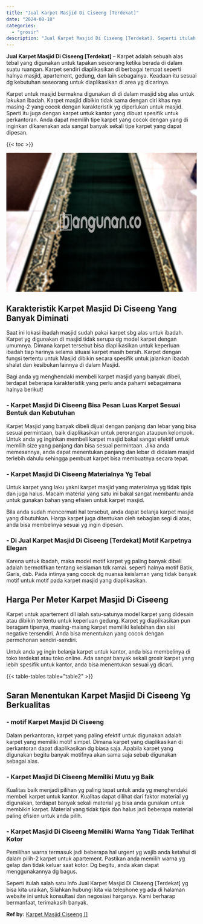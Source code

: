 ```yaml
---
title: "Jual Karpet Masjid Di Ciseeng [Terdekat]"
date: "2024-08-18"
categories: 
  - "grosir"
description: "Jual Karpet Masjid Di Ciseeng [Terdekat]. Seperti itulah salah satu Info Jual Karpet Masjid Di Ciseeng [Terdekat] yg bisa kita uraikan, Silahkan hubungi ki..."
---
```


**Jual Karpet Masjid Di Ciseeng \[Terdekat\]** – Karpet adalah sebuah alas tebal yang digunakan untuk tapakan seseorang ketika berada di dalam suatu ruangan. Karpet sendiri diaplikasikan di berbagai tempat seperti halnya masjid, apartement, gedung, dan lain sebagainya. Keadaan itu sesuai dg kebutuhan seseorang untuk diaplikasikan di area yg dicarinya.

Karpet untuk masjid bermakna digunakan di di dalam masjid sbg alas untuk lakukan ibadah. Karpet masjid dibikin tidak sama dengan ciri khas nya masing-2 yang cocok dengan karakteristik yg diperlukan untuk masjid. Sperti itu juga dengan karpet untuk kantor yang dibuat spesifik untuk perkantoran. Anda dapat memilih tipe karpet yang cocok dengan yang di inginkan dikarenakan ada sangat banyak sekali tipe karpet yang dapat dipesan.

{{< toc >}}

![Jual Karpet Masjid Di Ciseeng [Terdekat]](/images/grosir-karpet-murah-77.png)

## Karakteristik Karpet Masjid Di Ciseeng Yang Banyak Diminati

Saat ini lokasi ibadah masjid sudah pakai karpet sbg alas untuk ibadah. Karpet yg digunakan di masjid tidak serupa dg model karpet dengan umumnya. Dimana karpet tersebut bisa diaplikasikan untuk keperluan ibadah tiap harinya selama situasi karpet masih bersih. Karpet dengan fungsi tertentu untuk Masjid dibikin secara spesifik untuk jalankan ibadah shalat dan kesibukan lainnya di dalam Masjid.

Bagi anda yg menghendaki membeli karpet masjid yang banyak dibeli, terdapat beberapa karakteristik yang perlu anda pahami sebagaimana halnya berikut!

### \- Karpet Masjid Di Ciseeng Bisa Pesan Luas Karpet Sesuai Bentuk dan Kebutuhan

Karpet Masjid yang banyak dibeli dijual dengan panjang dan lebar yang bisa sesuai permintaan, baik diaplikasikan untuk perorangan ataupun kelompok. Untuk anda yg inginkan membeli karpet masjid bakal sangat efektif untuk memliih size yang panjang dan bisa sesuai permintaan. Jika anda memesannya, anda dapat menentukan panjang dan lebar di didalam masjid terlebih dahulu sehingga pembuat karpet bisa membuatnya secara tepat.

### \- Karpet Masjid Di Ciseeng Materialnya Yg Tebal

Untuk karpet yang laku yakni karpet masjid yang materialnya yg tidak tipis dan juga halus. Macam material yang satu ini bakal sangat membantu anda untuk gunakan bahan yang efisien untuk karpet masjid.

Bila anda sudah mencermati hal tersebut, anda dapat belanja karpet masjid yang dibutuhkan. Harga karpet juga ditentukan oleh sebagian segi di atas, anda bisa membelinya sesuai yg ingin dipesan.

### \- Di Jual Karpet Masjid Di Ciseeng \[Terdekat\] Motif Karpetnya Elegan

Karena untuk ibadah, maka model motif karpet yg paling banyak dibeli adalah bermotifkan tentang keislaman tdk ramai. seperti halnya motif Batik, Garis, dsb. Pada intinya yang cocok dg nuansa keislaman yang tidak banyak motif untuk motif pada karpet masjid yang diaplikasikan.

## Harga Per Meter Karpet Masjid Di Ciseeng

Karpet untuk apartement dll ialah satu-satunya model karpet yang didesain atau dibikin tertentu untuk keperluan gedung. Karpet yg diaplikasikan pun beragam tipenya, masing-maisng karpet memiliki kelebihan dan sisi negative tersendiri. Anda bisa menentukan yang cocok dengan permohonan sendiri-sendiri.

Untuk anda yg ingin belanja karpet untuk kantor, anda bisa membelinya di toko terdekat atau toko online. Ada sangat banyak sekali grosir karpet yang lebih spesifik untuk kantor, anda bisa menentukan sesuai yg dicari.

{{< table-tables table="table2" >}}

## Saran Menentukan Karpet Masjid Di Ciseeng Yg Berkualitas

### \- motif Karpet Masjid Di Ciseeng

Dalam perkantoran, karpet yang paling efektif untuk digunakan adalah karpet yang memiliki motif simpel. Dimana karpet yang diaplikasikan di perkantoran dapat diaplikasikan dg biasa saja. Apabila karpet yang digunakan begitu banyak motifnya akan sama saja sebab digunakan sebagai alas.

### \- Karpet Masjid Di Ciseeng Memiliki Mutu yg Baik

Kualitas baik menjadi pilihan yg paling tepat untuk anda yg menghendaki membeli karpet untuk kantor. Kualitas dapat dilihat dari faktor material yg digunakan, terdapat banyak sekali material yg bisa anda gunakan untuk membikin karpet. Material yang tidak tipis dan halus jadi beberapa material paling efisien untuk anda pilih.

### \- Karpet Masjid Di Ciseeng Memiliki Warna Yang Tidak Terlihat Kotor

Pemilihan warna termasuk jadi beberapa hal urgent yg wajib anda ketahui di dalam pilih-2 karpet untuk apartement. Pastikan anda memilih warna yg gelap dan tidak keluar saat kotor. Dg begitu, anda akan dapat menggunakannya dg bagus.

Seperti itulah salah satu Info Jual Karpet Masjid Di Ciseeng \[Terdekat\] yg bisa kita uraikan, Silahkan hubungi kita via telephone yg ada di halaman website ini untuk konsultasi dan negosiasi harganya. Kami berharap bermanfaat, terimakasih banyak.

**Ref by:**  [Karpet Masjid Ciseeng []](https://id.wikipedia.org/wiki/Karpet)
